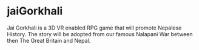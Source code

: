 # jaiGorkhali
Jai Gorkhali is a 3D VR enabled RPG game that will promote Nepalese History. The story will be adopted from our famous Nalapani War between then The Great Britain and Nepal.  
